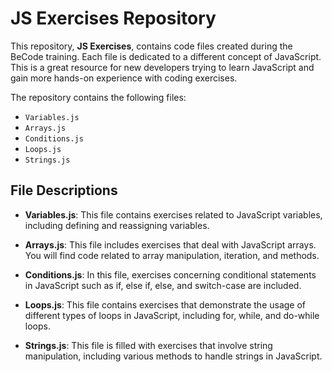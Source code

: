 # JS Exercises Repository

This repository, **JS Exercises**, contains code files created during the BeCode training. Each file is dedicated to a different concept of JavaScript. This is a great resource for new developers trying to learn JavaScript and gain more hands-on experience with coding exercises.

The repository contains the following files:

- `Variables.js`
- `Arrays.js`
- `Conditions.js`
- `Loops.js`
- `Strings.js`

## File Descriptions

- **Variables.js**: This file contains exercises related to JavaScript variables, including defining and reassigning variables.

- **Arrays.js**: This file includes exercises that deal with JavaScript arrays. You will find code related to array manipulation, iteration, and methods.

- **Conditions.js**: In this file, exercises concerning conditional statements in JavaScript such as if, else if, else, and switch-case are included.

- **Loops.js**: This file contains exercises that demonstrate the usage of different types of loops in JavaScript, including for, while, and do-while loops.

- **Strings.js**: This file is filled with exercises that involve string manipulation, including various methods to handle strings in JavaScript.

